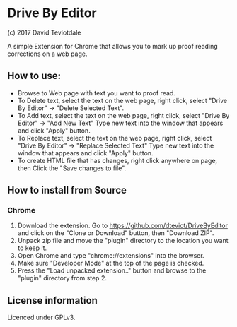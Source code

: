 # Drive By Editor
(c) 2017 David Teviotdale

A simple Extension for Chrome that allows you to mark up proof reading corrections on a web page.

## How to use:
* Browse to Web page with text you want to proof read.
* To Delete text, select the text on the web page, right click, select "Drive By Editor" -> "Delete Selected Text".
* To Add text, select the text on the web page, right click, select "Drive By Editor" -> "Add New Text"  Type new text into the window that appears and click "Apply" button.
* To Replace text, select the text on the web page, right click, select "Drive By Editor" -> "Replace Selected Text"  Type new text into the window that appears and click "Apply" button.
* To create HTML file that has changes, right click anywhere on page, then  Click the "Save changes to file".

## How to install from Source
### Chrome
1. Download the extension. Go to https://github.com/dteviot/DriveByEditor and click on the "Clone or Download" button, then "Download ZIP".
2. Unpack zip file and move the "plugin" directory to the location you want to keep it.
3. Open Chrome and type "chrome://extensions" into the browser.
4. Make sure "Developer Mode" at the top of the page is checked.
5. Press the "Load unpacked extension.." button and browse to the "plugin" directory from step 2.

## License information
Licenced under GPLv3.
